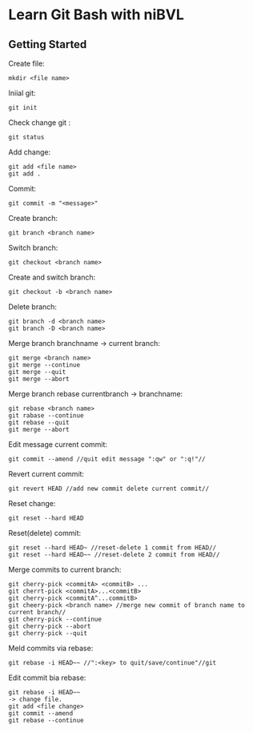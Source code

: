# Learn Git Bash with niBVL
## Getting Started
Create file:

    mkdir <file name>

Iniial git: 

    git init

Check change git :

    git status

Add change:

    git add <file name> 
    git add .

Commit:

    git commit -m "<message>"

Create branch:

    git branch <branch name>

Switch branch:

    git checkout <branch name>

Create and switch branch:

    git checkout -b <branch name>

Delete branch:

    git branch -d <branch name>
    git branch -D <branch name>

Merge branch branchname -> current branch:

    git merge <branch name>
    git merge --continue
    git merge --quit
    git merge --abort


Merge branch rebase currentbranch -> branchname:

    git rebase <branch name>
    git rabase --continue
    git rebase --quit
    git merge --abort

Edit message current commit:

    git commit --amend //quit edit message ":qw" or ":q!"//

Revert current commit:

    git revert HEAD //add new commit delete current commit//

Reset change:

    git reset --hard HEAD

Reset(delete) commit:

    git reset --hard HEAD~ //reset-delete 1 commit from HEAD//
    git reset --hard HEAD~~ //reset-delete 2 commit from HEAD//

Merge commits to current branch:

    git cherry-pick <commitA> <commitB> ...
    git cherrt-pick <commitA>...<commitB>
    git cherry-pick <commitA^...commitB>
    git cheery-pick <branch name> //merge new commit of branch name to current branch//
    git cherry-pick --continue
    git cherry-pick --abort
    git cherry-pick --quit

Meld commits via rebase:

    git rebase -i HEAD~~ //":<key> to quit/save/continue"//git

Edit commit bia rebase:

    git rebase -i HEAD~~
    -> change file.
    git add <file change>
    git commit --amend
    git rebase --continue